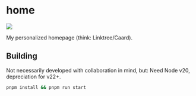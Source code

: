 # home

![](https://img.shields.io/github/actions/workflow/status/sweeneyngo/home/deploy-build.yml)

My personalized homepage (think: Linktree/Caard).

## Building

Not necessarily developed with collaboration in mind, but:
Need Node v20, depreciation for v22+.
```bash
pnpm install && pnpm run start
```
